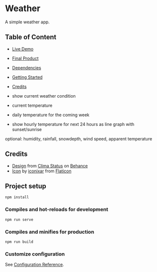 # Weather

A simple weather app.

## Table of Content

- [Live Demo](#live-demo)
- [Final Product](#final-product)
- [Dependencies](#dependencies)
- [Getting Started](#getting-started)
- [Credits](#credits)

- show current weather condition
- current temperature
- daily temperature for the coming week
- show hourly temperature for next 24 hours as line graph with sunset/sunrise

optional: humidity, rainfall, snowdepth, wind speed, apparent temperature

## Credits

- [Design](https://www.behance.net/gallery/140114835/Clima-Status) from [Clima Status](https://www.behance.net/celesteortman) on [Behance](https://www.behance.net/)
- [Icon](https://www.flaticon.com/free-icons/rain) by [iconixar](https://www.flaticon.com/authors/iconixar) from [Flaticon](https://www.flaticon.com/)

## Project setup

```
npm install
```

### Compiles and hot-reloads for development

```
npm run serve
```

### Compiles and minifies for production

```
npm run build
```

### Customize configuration

See [Configuration Reference](https://cli.vuejs.org/config/).
